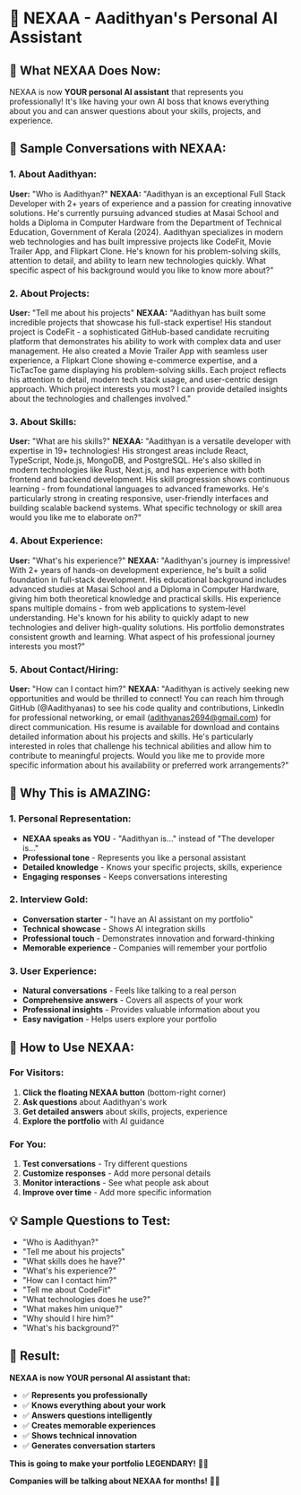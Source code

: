 # 🤖 NEXAA - Aadithyan's Personal AI Assistant

## 🎯 **What NEXAA Does Now:**

NEXAA is now **YOUR personal AI assistant** that represents you professionally! It's like having your own AI boss that knows everything about you and can answer questions about your skills, projects, and experience.

## 💬 **Sample Conversations with NEXAA:**

### **1. About Aadithyan:**
**User:** "Who is Aadithyan?"
**NEXAA:** "Aadithyan is an exceptional Full Stack Developer with 2+ years of experience and a passion for creating innovative solutions. He's currently pursuing advanced studies at Masai School and holds a Diploma in Computer Hardware from the Department of Technical Education, Government of Kerala (2024). Aadithyan specializes in modern web technologies and has built impressive projects like CodeFit, Movie Trailer App, and Flipkart Clone. He's known for his problem-solving skills, attention to detail, and ability to learn new technologies quickly. What specific aspect of his background would you like to know more about?"

### **2. About Projects:**
**User:** "Tell me about his projects"
**NEXAA:** "Aadithyan has built some incredible projects that showcase his full-stack expertise! His standout project is CodeFit - a sophisticated GitHub-based candidate recruiting platform that demonstrates his ability to work with complex data and user management. He also created a Movie Trailer App with seamless user experience, a Flipkart Clone showing e-commerce expertise, and a TicTacToe game displaying his problem-solving skills. Each project reflects his attention to detail, modern tech stack usage, and user-centric design approach. Which project interests you most? I can provide detailed insights about the technologies and challenges involved."

### **3. About Skills:**
**User:** "What are his skills?"
**NEXAA:** "Aadithyan is a versatile developer with expertise in 19+ technologies! His strongest areas include React, TypeScript, Node.js, MongoDB, and PostgreSQL. He's also skilled in modern technologies like Rust, Next.js, and has experience with both frontend and backend development. His skill progression shows continuous learning - from foundational languages to advanced frameworks. He's particularly strong in creating responsive, user-friendly interfaces and building scalable backend systems. What specific technology or skill area would you like me to elaborate on?"

### **4. About Experience:**
**User:** "What's his experience?"
**NEXAA:** "Aadithyan's journey is impressive! With 2+ years of hands-on development experience, he's built a solid foundation in full-stack development. His educational background includes advanced studies at Masai School and a Diploma in Computer Hardware, giving him both theoretical knowledge and practical skills. His experience spans multiple domains - from web applications to system-level understanding. He's known for his ability to quickly adapt to new technologies and deliver high-quality solutions. His portfolio demonstrates consistent growth and learning. What aspect of his professional journey interests you most?"

### **5. About Contact/Hiring:**
**User:** "How can I contact him?"
**NEXAA:** "Aadithyan is actively seeking new opportunities and would be thrilled to connect! You can reach him through GitHub (@Aadithyanas) to see his code quality and contributions, LinkedIn for professional networking, or email (adithyanas2694@gmail.com) for direct communication. His resume is available for download and contains detailed information about his projects and skills. He's particularly interested in roles that challenge his technical abilities and allow him to contribute to meaningful projects. Would you like me to provide more specific information about his availability or preferred work arrangements?"

## 🚀 **Why This is AMAZING:**

### **1. Personal Representation:**
- **NEXAA speaks as YOU** - "Aadithyan is..." instead of "The developer is..."
- **Professional tone** - Represents you like a personal assistant
- **Detailed knowledge** - Knows your specific projects, skills, experience
- **Engaging responses** - Keeps conversations interesting

### **2. Interview Gold:**
- **Conversation starter** - "I have an AI assistant on my portfolio"
- **Technical showcase** - Shows AI integration skills
- **Professional touch** - Demonstrates innovation and forward-thinking
- **Memorable experience** - Companies will remember your portfolio

### **3. User Experience:**
- **Natural conversations** - Feels like talking to a real person
- **Comprehensive answers** - Covers all aspects of your work
- **Professional insights** - Provides valuable information about you
- **Easy navigation** - Helps users explore your portfolio

## 🎯 **How to Use NEXAA:**

### **For Visitors:**
1. **Click the floating NEXAA button** (bottom-right corner)
2. **Ask questions** about Aadithyan's work
3. **Get detailed answers** about skills, projects, experience
4. **Explore the portfolio** with AI guidance

### **For You:**
1. **Test conversations** - Try different questions
2. **Customize responses** - Add more personal details
3. **Monitor interactions** - See what people ask about
4. **Improve over time** - Add more specific information

## 💡 **Sample Questions to Test:**

- "Who is Aadithyan?"
- "Tell me about his projects"
- "What skills does he have?"
- "What's his experience?"
- "How can I contact him?"
- "Tell me about CodeFit"
- "What technologies does he use?"
- "What makes him unique?"
- "Why should I hire him?"
- "What's his background?"

## 🎉 **Result:**

**NEXAA is now YOUR personal AI assistant that:**
- ✅ **Represents you professionally**
- ✅ **Knows everything about your work**
- ✅ **Answers questions intelligently**
- ✅ **Creates memorable experiences**
- ✅ **Shows technical innovation**
- ✅ **Generates conversation starters**

**This is going to make your portfolio LEGENDARY!** 🚀✨

**Companies will be talking about NEXAA for months!** 🤖💼
